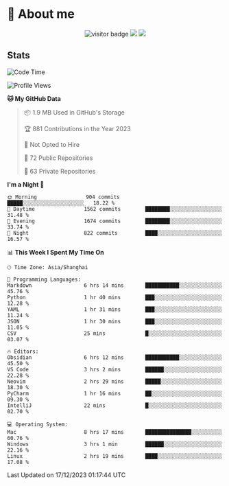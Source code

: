 <!-- ![](https://youpai.roccoshi.top/img/20200804214216.png) -->

# 🧐 About me
 
<p align="center">
<img src="https://visitor-badge.laobi.icu/badge?page_id=Lincest.Lincest&title=hits" alt="visitor badge"/>
<a href="mailto:imroccoshi@gmail.com"><img src="https://img.shields.io/badge/gmail-imroccoshi%40gmail.com-red"></a>
<a href="https://blog.roccoshi.top"><img src="https://img.shields.io/badge/blog-roccoshi-green"></a>
</p>

## Stats

<!--START_SECTION:waka-->
![Code Time](http://img.shields.io/badge/Code%20Time-850%20hrs%2027%20mins-blue)

![Profile Views](http://img.shields.io/badge/Profile%20Views-1-blue)

**🐱 My GitHub Data** 

> 📦 1.9 MB Used in GitHub's Storage 
 > 
> 🏆 881 Contributions in the Year 2023
 > 
> 🚫 Not Opted to Hire
 > 
> 📜 72 Public Repositories 
 > 
> 🔑 63 Private Repositories 
 > 
**I'm a Night 🦉** 

```text
🌞 Morning                904 commits         █████░░░░░░░░░░░░░░░░░░░░   18.22 % 
🌆 Daytime                1562 commits        ████████░░░░░░░░░░░░░░░░░   31.48 % 
🌃 Evening                1674 commits        ████████░░░░░░░░░░░░░░░░░   33.74 % 
🌙 Night                  822 commits         ████░░░░░░░░░░░░░░░░░░░░░   16.57 % 
```


📊 **This Week I Spent My Time On** 

```text
🕑︎ Time Zone: Asia/Shanghai

💬 Programming Languages: 
Markdown                 6 hrs 14 mins       ███████████░░░░░░░░░░░░░░   45.76 % 
Python                   1 hr 40 mins        ███░░░░░░░░░░░░░░░░░░░░░░   12.28 % 
YAML                     1 hr 31 mins        ███░░░░░░░░░░░░░░░░░░░░░░   11.24 % 
JSON                     1 hr 30 mins        ███░░░░░░░░░░░░░░░░░░░░░░   11.05 % 
CSV                      25 mins             █░░░░░░░░░░░░░░░░░░░░░░░░   03.07 % 

🔥 Editors: 
Obsidian                 6 hrs 12 mins       ███████████░░░░░░░░░░░░░░   45.50 % 
VS Code                  3 hrs 2 mins        ██████░░░░░░░░░░░░░░░░░░░   22.28 % 
Neovim                   2 hrs 29 mins       █████░░░░░░░░░░░░░░░░░░░░   18.30 % 
PyCharm                  1 hr 16 mins        ██░░░░░░░░░░░░░░░░░░░░░░░   09.30 % 
IntelliJ                 22 mins             █░░░░░░░░░░░░░░░░░░░░░░░░   02.70 % 

💻 Operating System: 
Mac                      8 hrs 17 mins       ███████████████░░░░░░░░░░   60.76 % 
Windows                  3 hrs 1 min         ██████░░░░░░░░░░░░░░░░░░░   22.16 % 
Linux                    2 hrs 19 mins       ████░░░░░░░░░░░░░░░░░░░░░   17.08 % 
```


 Last Updated on 17/12/2023 01:17:44 UTC
<!--END_SECTION:waka-->


